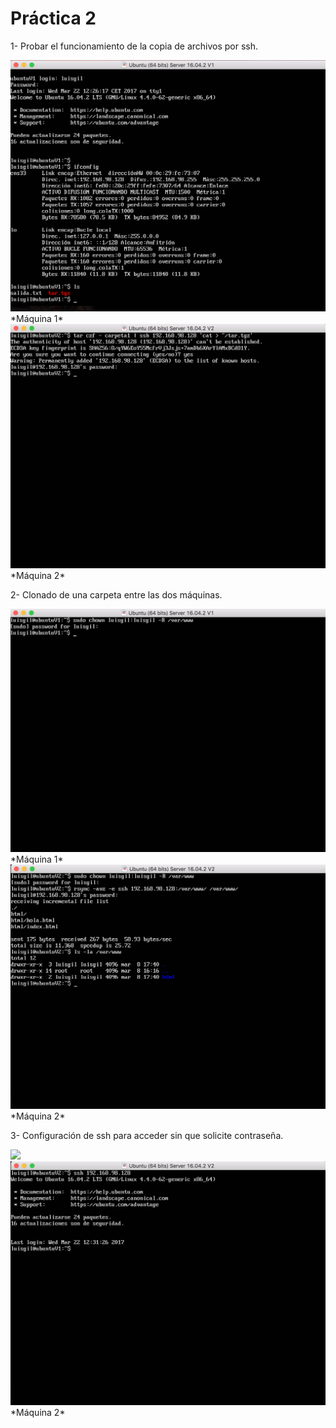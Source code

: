 **Práctica 2**
==============

1- Probar el funcionamiento de la copia de archivos por ssh.

<img src="https://github.com/luisgm420/SWAP/blob/master/Practicas/practica2/Capturas%20de%20pantalla/2_M1.png">
*Máquina 1*

<img src="https://github.com/luisgm420/SWAP/blob/master/Practicas/practica2/Capturas%20de%20pantalla/2_M2.png">
*Máquina 2*

2- Clonado de una carpeta entre las dos máquinas.

<img src="https://github.com/luisgm420/SWAP/blob/master/Practicas/practica2/Capturas%20de%20pantalla/3_M1.png">
*Máquina 1*

<img src="https://github.com/luisgm420/SWAP/blob/master/Practicas/practica2/Capturas%20de%20pantalla/3_M2.png">
*Máquina 2*

3- Configuración de ssh para acceder sin que solicite contraseña.

<img src="https://github.com/luisgm420/SWAP/blob/master/Practicas/practica2/Capturas%20de%20pantalla/4_M1.png">
<img src="https://github.com/luisgm420/SWAP/blob/master/Practicas/practica2/Capturas%20de%20pantalla/4.1_M2.png">
*Máquina 2*
